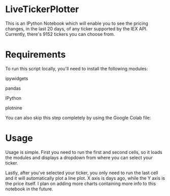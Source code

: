 # LiveTickerPlotter
This is an IPython Notebook which will enable you to see the pricing changes, in the last 20 days, of any ticker supported by the IEX API. Currently, there's 9152 tickers you can choose from.
# Requirements
To run this script locally, you'll need to install the following modules:

ipywidgets

pandas

IPython

plotnine

You can also skip this step completely by using the Google Colab file:

# Usage
Usage is simple. First you need to run the first and second cells, so it loads the modules and displays a dropdown from where you can select your ticker.

Lastly, after you've selected your ticker, you only need to run the last cell and it will automatically plot a line plot. X axis is days ago, while the Y axis is the price itself.
I plan on adding more charts containing more info to this notebook in the future. 
